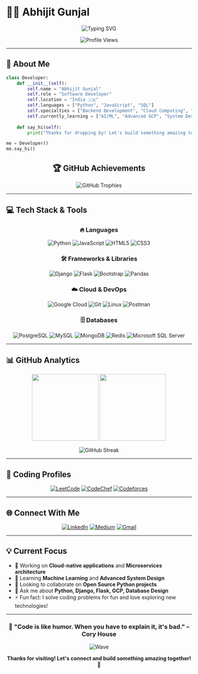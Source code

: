 # 👨‍💻 Abhijit Gunjal

<div align="center">
  
  ![Typing SVG](https://readme-typing-svg.herokuapp.com?font=Fira+Code&size=30&duration=3000&pause=1000&color=00D9FF&background=FFFFFF00&center=true&vCenter=true&width=600&lines=Full+Stack+Developer;Python+%26+Cloud+Enthusiast;Problem+Solver;Always+Learning+New+Tech)
  
  <img src="https://komarev.com/ghpvc/?username=abhijitgunjal&label=Profile%20views&color=00d9ff&style=for-the-badge" alt="Profile Views" />
  
</div>

---

## 🚀 About Me

```python
class Developer:
    def __init__(self):
        self.name = "Abhijit Gunjal"
        self.role = "Software Developer"
        self.location = "India 🇮🇳"
        self.languages = ["Python", "JavaScript", "SQL"]
        self.specialties = ["Backend Development", "Cloud Computing", "Data Engineering"]
        self.currently_learning = ["AI/ML", "Advanced GCP", "System Design"]
        
    def say_hi(self):
        print("Thanks for dropping by! Let's build something amazing together 🚀")

me = Developer()
me.say_hi()
```

<div align="center">
  
## 🏆 GitHub Achievements
  
<img src="https://github-profile-trophy.vercel.app/?username=abhijitgunjal&theme=algolia&no-frame=true&no-bg=true&margin-w=4&row=2&column=4" alt="GitHub Trophies" />

</div>

---

## 💻 Tech Stack & Tools

<div align="center">

### 🔥 Languages
![Python](https://img.shields.io/badge/Python-3776AB?style=for-the-badge&logo=python&logoColor=white)
![JavaScript](https://img.shields.io/badge/JavaScript-F7DF1E?style=for-the-badge&logo=javascript&logoColor=black)
![HTML5](https://img.shields.io/badge/HTML5-E34F26?style=for-the-badge&logo=html5&logoColor=white)
![CSS3](https://img.shields.io/badge/CSS3-1572B6?style=for-the-badge&logo=css3&logoColor=white)

### 🛠️ Frameworks & Libraries
![Django](https://img.shields.io/badge/Django-092E20?style=for-the-badge&logo=django&logoColor=white)
![Flask](https://img.shields.io/badge/Flask-000000?style=for-the-badge&logo=flask&logoColor=white)
![Bootstrap](https://img.shields.io/badge/Bootstrap-563D7C?style=for-the-badge&logo=bootstrap&logoColor=white)
![Pandas](https://img.shields.io/badge/Pandas-2C2D72?style=for-the-badge&logo=pandas&logoColor=white)

### ☁️ Cloud & DevOps
![Google Cloud](https://img.shields.io/badge/Google_Cloud-4285F4?style=for-the-badge&logo=google-cloud&logoColor=white)
![Git](https://img.shields.io/badge/Git-F05032?style=for-the-badge&logo=git&logoColor=white)
![Linux](https://img.shields.io/badge/Linux-FCC624?style=for-the-badge&logo=linux&logoColor=black)
![Postman](https://img.shields.io/badge/Postman-FF6C37?style=for-the-badge&logo=postman&logoColor=white)

### 🗄️ Databases
![PostgreSQL](https://img.shields.io/badge/PostgreSQL-316192?style=for-the-badge&logo=postgresql&logoColor=white)
![MySQL](https://img.shields.io/badge/MySQL-005C84?style=for-the-badge&logo=mysql&logoColor=white)
![MongoDB](https://img.shields.io/badge/MongoDB-4EA94B?style=for-the-badge&logo=mongodb&logoColor=white)
![Redis](https://img.shields.io/badge/Redis-DC382D?style=for-the-badge&logo=redis&logoColor=white)
![Microsoft SQL Server](https://img.shields.io/badge/Microsoft_SQL_Server-CC2927?style=for-the-badge&logo=microsoft-sql-server&logoColor=white)

</div>

---

## 📊 GitHub Analytics

<div align="center">
  
<img height="180em" src="https://github-readme-stats.vercel.app/api?username=abhijitgunjal&show_icons=true&theme=algolia&include_all_commits=true&count_private=true"/>
<img height="180em" src="https://github-readme-stats.vercel.app/api/top-langs/?username=abhijitgunjal&layout=compact&langs_count=8&theme=algolia"/>

</div>

<div align="center">
  
![GitHub Streak](https://github-readme-streak-stats.herokuapp.com/?user=abhijitgunjal&theme=algolia)

</div>

---

## 🏅 Coding Profiles

<div align="center">

[![LeetCode](https://img.shields.io/badge/LeetCode-FFA116?style=for-the-badge&logo=leetcode&logoColor=black)](https://leetcode.com/abhigunjal)
[![CodeChef](https://img.shields.io/badge/CodeChef-5B4638?style=for-the-badge&logo=codechef&logoColor=white)](https://codechef.com/users/lentreo)
[![Codeforces](https://img.shields.io/badge/Codeforces-1F8ACB?style=for-the-badge&logo=codeforces&logoColor=white)](https://codeforces.com/profile/lentreo)

</div>

---

## 🌐 Connect With Me

<div align="center">

[![LinkedIn](https://img.shields.io/badge/LinkedIn-0077B5?style=for-the-badge&logo=linkedin&logoColor=white)](https://linkedin.com/in/abhijit-gunjal-b45a20191)
[![Medium](https://img.shields.io/badge/Medium-12100E?style=for-the-badge&logo=medium&logoColor=white)](https://medium.com/@abhijitgunjal1648)
[![Gmail](https://img.shields.io/badge/Gmail-D14836?style=for-the-badge&logo=gmail&logoColor=white)](mailto:abhijitgunjal1648@gmail.com)

</div>

---

## 💡 Current Focus

- 🔭 Working on **Cloud-native applications** and **Microservices architecture**
- 🌱 Learning **Machine Learning** and **Advanced System Design**
- 👯 Looking to collaborate on **Open Source Python projects**
- 💬 Ask me about **Python, Django, Flask, GCP, Database Design**
- ⚡ Fun fact: I solve coding problems for fun and love exploring new technologies!

---

<div align="center">
  
### 🎯 "Code is like humor. When you have to explain it, it's bad." – Cory House

![Wave](https://raw.githubusercontent.com/mayhemantt/mayhemantt/Update/svg/Bottom.svg)

**Thanks for visiting! Let's connect and build something amazing together! 🚀**

</div>
